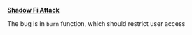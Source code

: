 **[Shadow Fi Attack](https://medium.com/quillhash/shadowfi-301k-burn-function-exploit-analysis-quillaudits-45a17ce04193)**

The bug is in `burn` function, which should restrict user access 
